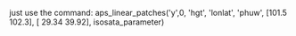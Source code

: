 just use the command:
aps_linear_patches('y',0, 'hgt', 'lonlat', 'phuw', [101.5 102.3], [ 29.34 39.92], isosata_parameter)
